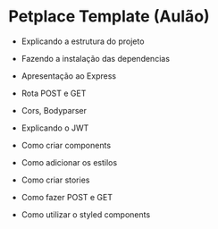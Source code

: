 # Petplace Template (Aulão)

- Explicando a estrutura do projeto
- Fazendo a instalação das dependencias


- Apresentação ao Express
- Rota POST e GET
- Cors, Bodyparser
- Explicando o JWT

- Como criar components
- Como adicionar os estilos
- Como criar stories 
- Como fazer POST e GET
- Como utilizar o styled components